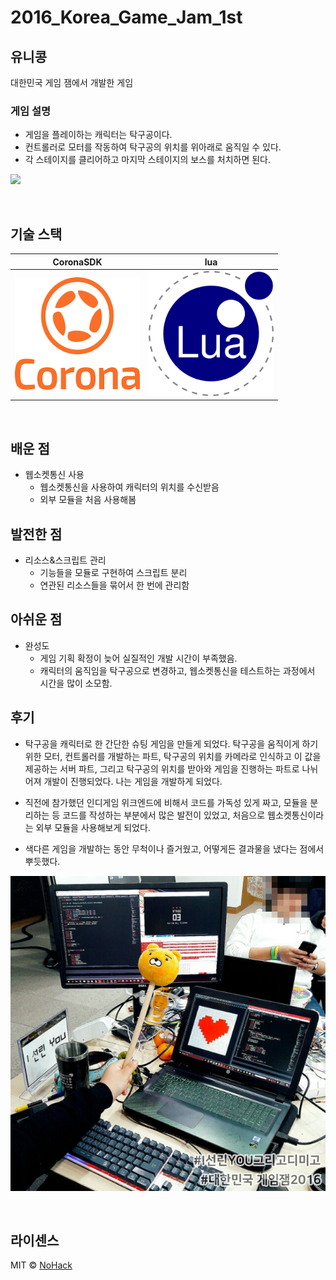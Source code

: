 # 2016_Korea_Game_Jam_1st


## 유니콩

<p align="justify">
대한민국 게임 잼에서 개발한 게임

### 게임 설명
- 게임을 플레이하는 캐릭터는 탁구공이다.
- 컨트롤러로 모터를 작동하여 탁구공의 위치를 위아래로 움직일 수 있다.
- 각 스테이지를 클리어하고 마지막 스테이지의 보스를 처치하면 된다.


<img src="/unikong.gif">

</p>


<br>

## 기술 스택

| CoronaSDK | lua |
| :--------: | :--------: |
|   <img src="/.images/coronasdk.png" width="200" height="180"/>   |   <img src="/.images/lua.png" width="200" height="200"/>    |

<br>

## 배운 점

<p align="justify">

- 웹소켓통신 사용
    - 웹소켓통신을 사용하여 캐릭터의 위치를 수신받음
    - 외부 모듈을 처음 사용해봄
</p>


## 발전한 점

<p align="justify">

- 리소스&스크립트 관리
    - 기능들을 모듈로 구현하여 스크립트 분리
    - 연관된 리소스들을 묶어서 한 번에 관리함

</p>

## 아쉬운 점
<p align="justify">

- 완성도
    - 게임 기획 확정이 늦어 실질적인 개발 시간이 부족했음.
    - 캐릭터의 움직임을 탁구공으로 변경하고, 웹소켓통신을 테스트하는 과정에서 시간을 많이 소모함.
</p>

## 후기
<p align="justify">

- 탁구공을 캐릭터로 한 간단한 슈팅 게임을 만들게 되었다. 탁구공을 움직이게 하기 위한 모터, 컨트롤러를 개발하는 파트, 탁구공의 위치를 카메라로 인식하고 이 값을 제공하는 서버 파트, 그리고 탁구공의 위치를 받아와 게임을 진행하는 파트로 나뉘어져 개발이 진행되었다. 나는 게임을 개발하게 되었다.

- 직전에 참가했던 인디게임 위크엔드에 비해서 코드를 가독성 있게 짜고, 모듈을 분리하는 등 코드를 작성하는 부분에서 많은 발전이 있었고, 처음으로 웹소켓통신이라는 외부 모듈을 사용해보게 되었다.

- 색다른 게임을 개발하는 동안 무척이나 즐거웠고, 어떻게든 결과물을 냈다는 점에서 뿌듯했다.

<img src="/ho-ong-yi.png">

</p>


<br>

## 라이센스

MIT &copy; [NoHack](mailto:lbjp114@gmail.com)
